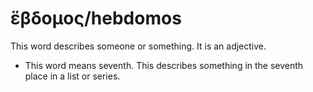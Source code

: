 # ἕβδομος/hebdomos
This word describes someone or something. It is an adjective.

* This word means seventh. This describes something in the seventh place in a list or series.

